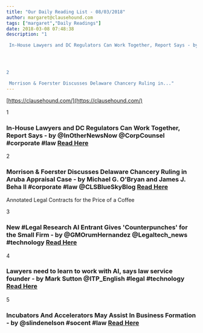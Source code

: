 ```yaml
---
title: "Our Daily Reading List - 08/03/2018"
author: margaret@clausehound.com
tags: ["margaret","Daily Readings"]
date: 2018-03-08 07:48:38
description: "1

 In-House Lawyers and DC Regulators Can Work Together, Report Says - by @InOtherNewsNow @CorpCounsel #corporate #law Read Here

 


2

 Morrison & Foerster Discusses Delaware Chancery Ruling in..."
---
```


[https://clausehound.com/](https://clausehound.com/)

1

###  In-House Lawyers and DC Regulators Can Work Together, Report Says - by @InOtherNewsNow @CorpCounsel #corporate #law [Read Here](https://www.law.com/corpcounsel/2018/03/02/in-house-lawyers-and-d-c-regulators-can-work-together-report-says/)

 

2

###  Morrison & Foerster Discusses Delaware Chancery Ruling in Aruba Appraisal Case - by Michael G. O'Bryan and James J. Beha II #corporate #law @CLSBlueSkyBlog [Read Here](http://clsbluesky.law.columbia.edu/2018/03/01/morrison-foerster-discusses-delaware-chancery-ruling-in-aruba-appraisal-case/)

Annotated Legal Contracts
for the Price of a Coffee

3

###  New #Legal Research AI Entrant Gives 'Counterpunches' for the Small Firm - by @GMOrumHernandez @Legaltech_news #technology [Read Here](https://www.law.com/legaltechnews/2018/02/23/new-legal-research-ai-entrant-gives-counterpunches-for-the-small-firm/)

 

4

###  Lawyers need to learn to work with AI, says law service founder - by Mark Sutton @ITP_English #legal #technology [Read Here](http://www.itp.net/616641-lawyers-need-to-learn-to-work-with-ai,-says-law-service-founder)

 

5

###  Incubators And Accelerators May Assist In Business Formation - by @slindenelson #socent #law [Read Here](https://www.slindenelson.com/blog/2018/02/incubators-and-accelerators-may-assist-in-business-formation.shtml)

 